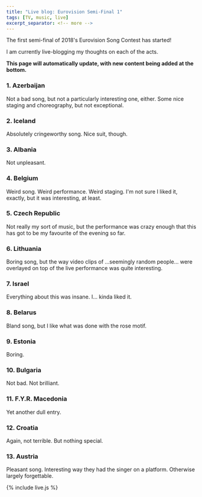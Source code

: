```yaml
---
title: "Live blog: Eurovision Semi-Final 1"
tags: [TV, music, live]
excerpt_separator: <!-- more -->
---
```


The first semi-final of 2018's Eurovision Song Contest has started!

I am currently live-blogging my thoughts on each of the acts.

<!-- more -->

**This page will automatically update, with new content being added at the bottom.**

### 1. Azerbaijan

Not a bad song, but not a particularly interesting one, either. Some nice staging and choreography, but not exceptional.

### 2. Iceland

Absolutely cringeworthy song. Nice suit, though.

### 3. Albania
Not unpleasant.

### 4. Belgium
Weird song. Weird performance. Weird staging. I'm not sure I liked it, exactly, but it was interesting, at least.

### 5. Czech Republic
Not really my sort of music, but the performance was crazy enough that this has got to be my favourite of the evening so far.

### 6. Lithuania
Boring song, but the way video clips of …seemingly random people… were overlayed on top of the live performance was quite interesting.

### 7. Israel
Everything about this was insane. I… kinda liked it.

### 8. Belarus
Bland song, but I like what was done with the rose motif.

### 9. Estonia
Boring.

### 10. Bulgaria
Not bad. Not brilliant.

### 11. F.Y.R. Macedonia
Yet another dull entry.

### 12. Croatia
Again, not terrible. But nothing special.

### 13. Austria
Pleasant song. Interesting way they had the singer on a platform. Otherwise largely forgettable.

<!--
### 14. Greece

### 15. Finland

### 16. Armenia

### 17. Switzerland

### 18. Ireland

### 19. Cyprus
-->

{% include live.js %}

